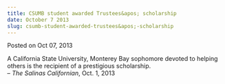 ```yaml
---
title: CSUMB student awarded Trustees&apos; scholarship
date: October 7 2013
slug: csumb-student-awarded-trustees&apos;-scholarship
---
```





<span class="date">Posted on Oct 07, 2013    </span>
<p>A California State University, Monterey Bay sophomore devoted to
helping others is the recipient of a prestigious scholarship.<br>
&#x2013; <em>The Salinas Californian</em>, Oct. 1, 2013</br></p>





